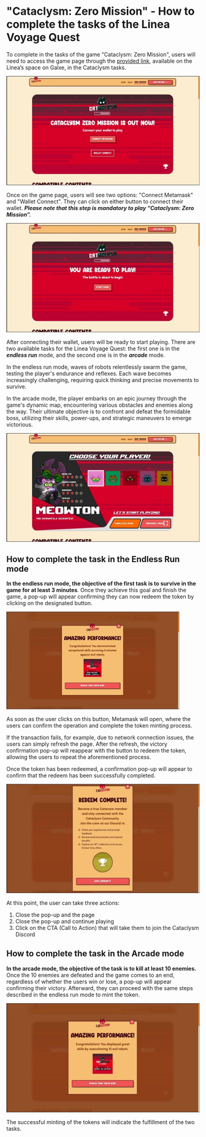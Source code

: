 # "Cataclysm: Zero Mission" - How to complete the tasks of the Linea Voyage Quest

To complete in the tasks of the game "Cataclysm: Zero Mission", users will need to access the game page through the [provided link](https://cataclysm-game.com/zero-mission), available on the Linea’s space on Galxe, in the Cataclysm tasks.

![img1](../../assets/cataclysm/connect-wallet.jpg)

Once on the game page, users will see two options: "Connect Metamask" and "Wallet Connect". They can click on either button to connect their wallet. ***Please note that this step is mandatory to play “Cataclysm: Zero Mission”.***

![img2](../../assets/cataclysm/start-game.jpg)

After connecting their wallet, users will be ready to start playing. There are two available tasks for the Linea Voyage Quest: the first one is in the ***endless run*** mode, and the second one is in the ***arcade*** mode.

In the endless run mode, waves of robots relentlessly swarm the game, testing the player's endurance and reflexes. Each wave becomes increasingly challenging, requiring quick thinking and precise movements to survive.

In the arcade mode, the player embarks on an epic journey through the game's dynamic map, encountering various obstacles and enemies along the way. Their ultimate objective is to confront and defeat the formidable boss, utilizing their skills, power-ups, and strategic maneuvers to emerge victorious.

![img3](../../assets/cataclysm/choose_player.jpg)

## How to complete the task in the Endless Run mode

**In the endless run mode, the objective of the first task is to survive in the game for at least 3 minutes**. Once they achieve this goal and finish the game, a pop-up will appear confirming they can now redeem the token by clicking on the designated button.

![img4](../../assets/cataclysm/endless-quest.jpg)

As soon as the user clicks on this button, Metamask will open, where the users can confirm the operation and complete the token minting process.

If the transaction fails, for example, due to network connection issues, the users can simply refresh the page. After the refresh, the victory confirmation pop-up will reappear with the button to redeem the token, allowing the users to repeat the aforementioned process.

Once the token has been redeemed, a confirmation pop-up will appear to confirm that the redeem has been successfully completed.

![img5](../../assets/cataclysm/redeem-complete.jpg)

At this point, the user can take three actions:
1. Close the pop-up and the page
2. Close the pop-up and continue playing
3. Click on the CTA (Call to Action) that will take them to join the Cataclysm Discord

## How to complete the task in the Arcade mode

**In the arcade mode, the objective of the task is to kill at least 10 enemies.**
Once the 10 enemies are defeated and the game comes to an end, regardless of whether the users win or lose, a pop-up will appear confirming their victory. Afterward, they can proceed with the same steps described in the endless run mode to mint the token.

![img6](../../assets/cataclysm/aracade-quest.jpg)

The successful minting of the tokens will indicate the fulfillment of the two tasks.